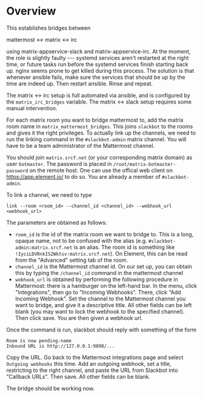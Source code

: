 # Overview

This establishes bridges between

  mattermost <-> matrix <-> irc

using matrix-appservice-slack and matrix-appservice-irc. At the moment, the
role is slightly faulty --- systemd services aren't restarted at the right
time, or future tasks run before the systemd services finish starting back up.
nginx seems prone to get killed during this process. The solution is that
whenever ansible fails, make sure the services that should be up by the time
are indeed up. Then restart ansible. Rinse and repeat.

The matrix <-> irc setup is full automated via ansible, and is configured by
the `matrix_irc_bridges` variable. The matrix <-> slack setup requires some
manual intervention.

For each matrix room you want to bridge mattermost to, add the matrix room name
in `matrix_mattermost_bridges`. This joins `slackbot` to the rooms and gives it
the right privileges. To actually link up the channels, we need to run the
linking command in the `#slackbot-admin` matrix channel. You will have to be a
team administrator of the Mattermost channel.

You should join `matrix.srcf.net` (or your corresponding matrix domain) as user
`botmaster`. The password is placed in `/root/matrix-botmaster-password` on
the remote host. One can use the offical web client on https://app.element.io/
to do so. You are already a member of `#slackbot-admin`.

To link a channel, we need to type

```
link --room <room_id> --channel_id <channel_id> --webhook_url <webhook_url>
```
The parameters are obtained as follows:

 * `room_id` is the id of the matrix room we want to bridge to. This is a long,
   opaque name, not to be confused with the alias (e.g.
   `#slackbot-admin:matrix.srcf.net` is an alias. The room id is something like
   `!IyciLDVRnkISZWktsv:matrix.srcf.net`). On Element, this can be read from
   the "Advanced" setting tab of the room.
 * `channel_id` is the Mattermost channel id. On our set up, you can obtain
   this by typing the `/channel_id` command in the mattermost channel
 * `webhook_url` is obtained by performing the following procedure in
   Mattermost: there is a hamburger on the left-hand bar. In the menu, click
   "Integrations", then go to "Incoming Webhooks". There, click "Add Incoming
   Webhook". Set the channel to the Mattermost channel you want to bridge, and
   give it a descriptive title. All other fields can be left blank (you may
   want to lock the webhook to the specified channel). Then click save. You are
   then given a webhook url.

Once the command is run, slackbot should reply with something of the form
```
Room is now pending-name
Inbound URL is http://127.0.0.1:9898/...
```
Copy the URL. Go back to the Mattermost integrations page and select `Outgoing
webhooks` this time. Add an outgoing webhook, set a title, restricting to the
right channel, and paste the URL from Slackbot into "Callback URLs". Then save.
All other fields can be blank.

The bridge should be working now.
